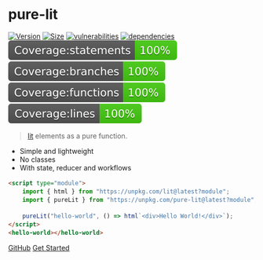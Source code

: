 # pure-lit

[![Version](https://img.shields.io/npm/v/pure-lit?style=for-the-badge)](https://www.npmjs.com/package/pure-lit)
[![Size](https://img.shields.io/bundlephobia/minzip/pure-lit?style=for-the-badge)](https://bundlephobia.com/result?p=pure-lit)
[![vulnerabilities](https://img.shields.io/snyk/vulnerabilities/npm/pure-lit?style=for-the-badge)](https://snyk.io/test/github/MatthiasKainer/pure-lit?targetFile=package.json)
[![dependencies](https://img.shields.io/badge/dependencies-0-brightgreen?style=for-the-badge)](https://bundlephobia.com/result?p=pure-lit)<br>
![Statements](badges/badge-statements.svg)
![Branch](badges/badge-branches.svg)
![Functions](badges/badge-functions.svg)
![Lines](badges/badge-lines.svg)

> [lit](https://lit.dev/) elements as a pure function.


- Simple and lightweight
- No classes
- With state, reducer and workflows

<style>
    pre {
        text-align: left;
        width: 72ch;
        margin: 0 auto;
    }
</style>

```html
<script type="module">
    import { html } from "https://unpkg.com/lit@latest?module";
    import { pureLit } from "https://unpkg.com/pure-lit@latest?module";

    pureLit("hello-world", () => html`<div>Hello World!</div>`);
</script>
<hello-world></hello-world>
```

[GitHub](https://github.com/MatthiasKainer/pure-lit)
[Get Started](getting-started.md)